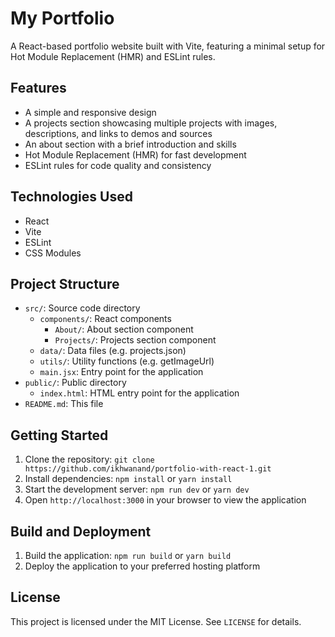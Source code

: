 

**My Portfolio**
================

A React-based portfolio website built with Vite, featuring a minimal setup for Hot Module Replacement (HMR) and ESLint rules.

**Features**
------------

* A simple and responsive design
* A projects section showcasing multiple projects with images, descriptions, and links to demos and sources
* An about section with a brief introduction and skills
* Hot Module Replacement (HMR) for fast development
* ESLint rules for code quality and consistency

**Technologies Used**
--------------------

* React
* Vite
* ESLint
* CSS Modules

**Project Structure**
---------------------

* `src/`: Source code directory
	+ `components/`: React components
		- `About/`: About section component
		- `Projects/`: Projects section component
	+ `data/`: Data files (e.g. projects.json)
	+ `utils/`: Utility functions (e.g. getImageUrl)
	+ `main.jsx`: Entry point for the application
* `public/`: Public directory
	+ `index.html`: HTML entry point for the application
* `README.md`: This file

**Getting Started**
-------------------

1. Clone the repository: `git clone https://github.com/ikhwanand/portfolio-with-react-1.git`
2. Install dependencies: `npm install` or `yarn install`
3. Start the development server: `npm run dev` or `yarn dev`
4. Open `http://localhost:3000` in your browser to view the application

**Build and Deployment**
-----------------------

1. Build the application: `npm run build` or `yarn build`
2. Deploy the application to your preferred hosting platform

**License**
----------

This project is licensed under the MIT License. See `LICENSE` for details.